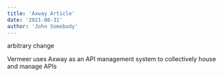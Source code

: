 ```yaml
---
title: 'Axway Article'
date: '2021-08-31'
author: 'John Somebody'
---
```

arbitrary change

Vermeer uses Axway as an API management system to collectively house and manage APIs